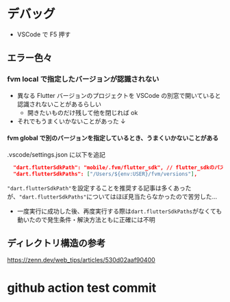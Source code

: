 # デバッグ

- VSCode で F5 押す

## エラー色々

### fvm local で指定したバージョンが認識されない

- 異なる Flutter バージョンのプロジェクトを VSCode の別窓で開いていると認識されないことがあるらしい
  - 開きたいものだけ残して他を閉じれば ok
- それでもうまくいかないことがあった ↓

#### fvm global で別のバージョンを指定しているとき、うまくいかないことがある

.vscode/settings.json に以下を追記

```json
  "dart.flutterSdkPath": "mobile/.fvm/flutter_sdk", // flutter_sdkのパス
  "dart.flutterSdkPaths": ["/Users/${env:USER}/fvm/versions"],
```

`"dart.flutterSdkPath"`を設定することを推奨する記事は多くあったが、`"dart.flutterSdkPaths"`についてはほぼ見当たらなかったので苦労した...

- 一度実行に成功した後、再度実行する際は`dart.flutterSdkPaths`がなくても動いたので発生条件・解決方法ともに正確には不明

## ディレクトリ構造の参考

https://zenn.dev/web_tips/articles/530d02aaf90400

# github action test commit
